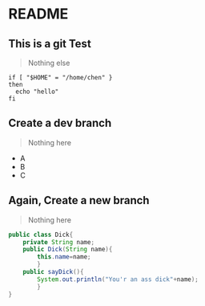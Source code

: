 # README
## This is a git Test
> Nothing else
```shell
if [ "$HOME" = "/home/chen" }
then 
  echo "hello"
fi
```
## Create a dev branch
> Nothing here
* A
* B
* C

## Again, Create a new branch
> Nothing here
```java
public class Dick{
	private String name;
	public Dick(String name){
		this.name=name;
		}
	public sayDick(){
		System.out.println("You'r an ass dick"+name);
		}
}
 
